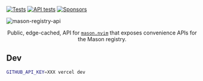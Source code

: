[![Tests](https://img.shields.io/badge/CI-Tests-brightgreen?style=flat-square&logo=github)](https://github.com/mason-org/mason-registry-api/actions/workflows/tests.yaml)
[![API tests](https://img.shields.io/badge/CI-API%20tests-brightgreen?style=flat-square&logo=github)](https://github.com/mason-org/mason-registry-api/actions/workflows/schema-tests.yaml)
[![Sponsors](https://img.shields.io/github/sponsors/williamboman?style=flat-square)](https://github.com/sponsors/williamboman)

![mason-registry-api](https://user-images.githubusercontent.com/6705160/230377905-3e194e97-a1fa-47f6-88c7-20f8286e1fce.png)

<p align="center">
    Public, edge-cached, API for <a href="https://github.com/williamboman/mason.nvim"><code>mason.nvim</code></a> that exposes convenience APIs
    for the Mason registry.
</p>

## Dev

```sh
GITHUB_API_KEY=XXX vercel dev
```
